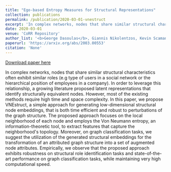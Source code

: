 ```yaml
---
title: "Ego-based Entropy Measures for Structural Representations"
collection: publications
permalink: /publication/2020-03-01-vnestruct
excerpt: 'In complex networks, nodes that share similar structural characteristics often exhibit similar roles (e.g type of users in a social network or the hierarchical position of employees in a company). In order to leverage this relationship, a growing literature proposed latent representations that identify structurally equivalent nodes. However, most of the existing methods require high time and space complexity. In this paper, we propose VNEstruct, a simple approach for generating low-dimensional structural node embeddings, that is both time efficient and robust to perturbations of the graph structure. The proposed approach focuses on the local neighborhood of each node and employs the Von Neumann entropy, an information-theoretic tool, to extract features that capture the neighborhood&apos;s topology. Moreover, on graph classification tasks, we suggest the utilization of the generated structural embeddings for the transformation of an attributed graph structure into a set of augmented node attributes. Empirically, we observe that the proposed approach exhibits robustness on structural role identification tasks and state-of-the-art performance on graph classification tasks, while maintaining very high computational speed.'
date: 2020-03-01
venue: 'CoRR Repository'
author_list: '<b>George Dasoulas</b>, Giannis Nikolentzos, Kevin Scaman, Aladin Virmaux, Michalis Vazirgiannis'
paperurl: 'https://arxiv.org/abs/2003.00553'
citation: 'None'
---
```


<a href='https://arxiv.org/abs/2003.00553'>Download paper here</a>

In complex networks, nodes that share similar structural characteristics often exhibit similar roles (e.g type of users in a social network or the hierarchical position of employees in a company). In order to leverage this relationship, a growing literature proposed latent representations that identify structurally equivalent nodes. However, most of the existing methods require high time and space complexity. In this paper, we propose VNEstruct, a simple approach for generating low-dimensional structural node embeddings, that is both time efficient and robust to perturbations of the graph structure. The proposed approach focuses on the local neighborhood of each node and employs the Von Neumann entropy, an information-theoretic tool, to extract features that capture the neighborhood&apos;s topology. Moreover, on graph classification tasks, we suggest the utilization of the generated structural embeddings for the transformation of an attributed graph structure into a set of augmented node attributes. Empirically, we observe that the proposed approach exhibits robustness on structural role identification tasks and state-of-the-art performance on graph classification tasks, while maintaining very high computational speed.
